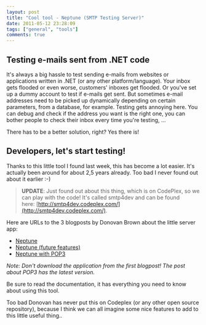 ```yaml
---
layout: post
title: "Cool tool - Neptune (SMTP Testing Server)"
date: 2011-05-12 23:28:09
tags: ["general", "tools"]
comments: true
---
```

## Testing e-mails sent from .NET code
It's always a big hassle to test sending e-mails from websites or applications written in .NET (or any other platform/language). Your inbox gets flooded or even worse, customers' inboxes get flooded. Or you've set up a dummy account to test if e-mails get sent. But sometimes e-mail addresses need to be picked up dynamically depending on certain parameters, from a database, for example. Testing gets annoying here. You can debug and check if the address you want is the right one, you can bother people to check their inbox every time you're testing, ...

There has to be a better solution, right? Yes there is!

## Developers, let's start testing!
Thanks to this little tool I found last week, this has become a lot easier. It's actually been around for about 2,5 years already. Too bad I never found out about it earlier :-)

> **UPDATE**: Just found out about this thing, which is on CodePlex, so we can play with the code! It's called smtp4dev and can be found here: [http://smtp4dev.codeplex.com/](http://smtp4dev.codeplex.com/).

Here are URLs to the 3 blogposts by Donovan Brown about the little server app:
* [Neptune](http://donovanbrown.com/post/Neptune.aspx">http://donovanbrown.com/post/Neptune.aspx)
* [Neptune (future features)](http://donovanbrown.com/post/Neptune-(future-features).aspx">http://donovanbrown.com/post/Neptune-(future-features).aspx)
* [Neptune with POP3](http://donovanbrown.com/post/Neptune-with-POP3.aspx">http://donovanbrown.com/post/Neptune-with-POP3.aspx)

_Note: Don't download the application from the first blogpost! The post about POP3 has the latest version._

Be sure to read the documentation, it has everything you need to know about using this tool.

Too bad Donovan has never put this on Codeplex (or any other open source repository), because I think we can all imagine some nice features to add to this little useful thing..
